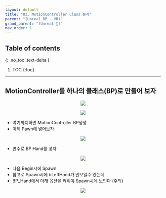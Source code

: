 ```yaml
---
layout: default
title: "03. MotionController Class 분리"
parent: "(Unreal BP - VR)"
grand_parent: "(Unreal 🚀)"
nav_order: 1
---
```


## Table of contents
{: .no_toc .text-delta }

1. TOC
{:toc}

---

## MotionController를 하나의 클래스(BP)로 만들어 보자

<p align="center">
  <img src="https://taehyungs-programming-blog.github.io/blog/assets/images/unreal/bp-4-vr/bp-vr-3-1.png"/>
</p>

<p align="center">
  <img src="https://taehyungs-programming-blog.github.io/blog/assets/images/unreal/bp-4-vr/bp-vr-3-2.png"/>
</p>

* 여기까지하면 MotionController BP생성
* 이제 Pawn에 넣어보자

<p align="center">
  <img src="https://taehyungs-programming-blog.github.io/blog/assets/images/unreal/bp-4-vr/bp-vr-3-3.png"/>
</p>

* 변수로 BP Hand를 넣자

<p align="center">
  <img src="https://taehyungs-programming-blog.github.io/blog/assets/images/unreal/bp-4-vr/bp-vr-3-4.png"/>
</p>

* 다음 Begin시에 Spawn
* 참고로 Spawn시에 bLeftHand가 안보일수 있는데
* BP_Hand에서 아래 옵션을 켜줘야 Spawn시에 보인다 (주의)

<p align="center">
  <img src="https://taehyungs-programming-blog.github.io/blog/assets/images/unreal/bp-4-vr/bp-vr-3-5.png"/>
</p>


